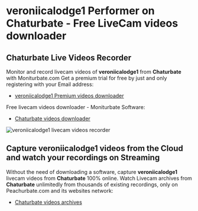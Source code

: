 # veroniicalodge1 Performer on Chaturbate - Free LiveCam videos downloader

## Chaturbate Live Videos Recorder

Monitor and record livecam videos of **veroniicalodge1** from **Chaturbate** with Moniturbate.com
Get a premium trial for free by just and only registering with your Email address:
* [veroniicalodge1 Premium videos downloader](https://moniturbate.com/request-demo-licence-key.html)

Free livecam videos downloader - Moniturbate Software:
* [Chaturbate videos downloader](https://moniturbate.com/moniturbate-download-software.html)

![veroniicalodge1 livecam videos recorder](https://peachurnet.com/templates/moniturbate-software.png)


## Capture veroniicalodge1 videos from the Cloud and watch your recordings on Streaming

Without the need of downloading a software, capture **veroniicalodge1** livecam videos from **Chaturbate** 100% online.
Watch Livecam archives from **Chaturbate** unlimitedly from thousands of existing recordings, only on Peachurbate.com and its websites network:
* [Chaturbate videos archives](https://peachurnet.com/)